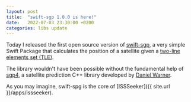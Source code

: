 ```yaml
---
layout: post
title:  "swift-sgp 1.0.0 is here!"
date:   2022-07-03 23:30:00 +0200
categories: libs update
---
```


Today I released the first open source version of [swift-sgp][swift-sgp], a very simple Swift Package that calculates the position of a satellite given a [two-line elements set (TLE)][tle-wiki].

The library wouldn't have been possible without the fundamental help of [sgp4][sgp4], a satellite prediction C++ library developed by [Daniel Warner][dnwrnr].

As you may imagine, swift-spg is the core of [ISSSeeker]({{ site.url }}/apps/issseeker).

[swift-sgp]: https://github.com/csanfilippo/swift-sgp
[tle-wiki]: https://en.wikipedia.org/wiki/Two-line_element_set
[sgp4]: https://www.danrw.com/sgp4/
[dnwrnr]: https://github.com/dnwrnr
